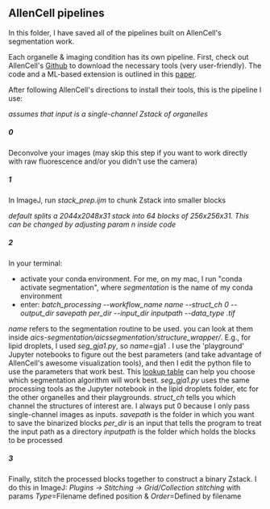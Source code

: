 ## AllenCell pipelines

In this folder, I have saved all of the pipelines built on AllenCell's segmentation work.

Each organelle & imaging condition has its own pipeline. First, check out AllenCell's [Github](https://github.com/AllenCell/aics-segmentation) to download the necessary tools (very user-friendly). The code and a ML-based extension is outlined in this [paper](https://www.biorxiv.org/content/10.1101/491035v2). 

After following AllenCell's directions to install their tools, this is the pipeline I use: 

*assumes that input is a single-channel Zstack of organelles*

##### 0
Deconvolve your images (may skip this step if you want to work directly with raw fluorescence and/or you didn't use the camera)

##### 1
In ImageJ, run *stack_prep.ijm* to chunk Zstack into smaller blocks
   
   *default splits a 2044x2048x31 stack into 64 blocks of 256x256x31. This can be changed by adjusting param n inside code*
   
##### 2
In your terminal: 
   - activate your conda environment. For me, on my mac, I run "conda activate segmentation", where *segmentation* is the name of my conda environment
   - enter: *batch_processing --workflow_name name --struct_ch 0 --output_dir savepath per_dir --input_dir inputpath --data_type .tif*
   
   *name* refers to the segmentation routine to be used. you can look at them inside *aics-segmentation/aicssegmentation/structure_wrapper/*. E.g., for lipid droplets, I used *seg_gja1.py*, so *name*=gja1 . I use the 'playground' Jupyter notebooks to figure out the best parameters (and take advantage of AllenCell's awesome visualization tools), and then I edit the python file to use the parameters that work best. This [lookup table](https://www.allencell.org/segmenter.html#lookup-table) can help you choose which segmentation algorithm will work best. *seg_gja1.py* uses the same processing tools as the Jupyter notebook in the lipid droplets folder, etc for the other organelles and their playgrounds. 
   *struct_ch* tells you which channel the structures of interest are. I always put 0 because I only pass single-channel images as inputs. 
   *savepath* is the folder in which you want to save the binarized blocks
   *per_dir* is an input that tells the program to treat the input path as a directory
   *inputpath* is the folder which holds the blocks to be processed

##### 3
Finally, stitch the processed blocks together to construct a binary Zstack. 
  I do this in ImageJ: 
  *Plugins -> Stitching -> Grid/Collection stitching* with params *Type*=Filename defined position & *Order*=Defined by filename
  

